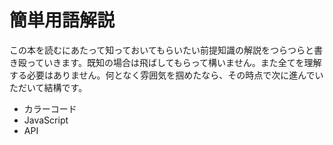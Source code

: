 # 簡単用語解説

この本を読むにあたって知っておいてもらいたい前提知識の解説をつらつらと書き殴っていきます。既知の場合は飛ばしてもらって構いません。また全てを理解する必要はありません。何となく雰囲気を掴めたなら、その時点で次に進んでいただいて結構です。

* カラーコード
* JavaScript
* API